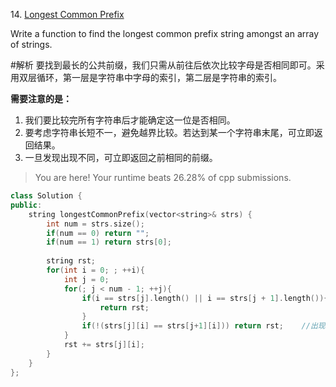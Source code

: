 14\. [Longest Common Prefix](https://leetcode.com/problems/longest-common-prefix/)

Write a function to find the longest common prefix string amongst an array of strings.

#解析
要找到最长的公共前缀，我们只需从前往后依次比较字母是否相同即可。采用双层循环，第一层是字符串中字母的索引，第二层是字符串的索引。

**需要注意的是：**

1. 我们要比较完所有字符串后才能确定这一位是否相同。
2. 要考虑字符串长短不一，避免越界比较。若达到某一个字符串末尾，可立即返回结果。
3. 一旦发现出现不同，可立即返回之前相同的前缀。

>You are here! 
Your runtime beats 26.28% of cpp submissions.

```cpp
class Solution {
public:
    string longestCommonPrefix(vector<string>& strs) {
        int num = strs.size();        
        if(num == 0) return "";
        if(num == 1) return strs[0];
        
        string rst;
        for(int i = 0; ; ++i){
            int j = 0;
            for(; j < num - 1; ++j){
                if(i == strs[j].length() || i == strs[j + 1].length()){    //索引i已经到达字符串末尾
                    return rst;
                }                                
                if(!(strs[j][i] == strs[j+1][i])) return rst;    //出现不同
            }
            rst += strs[j][i];
        }
    }
};
```
